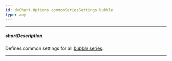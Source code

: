 ```yaml
---
id: dxChart.Options.commonSeriesSettings.bubble
type: any
---
```

---
##### shortDescription
Defines common settings for all [*bubble* series](/api-reference/10%20UI%20Components/dxChart/5%20Series%20Types/BubbleSeries '/Documentation/ApiReference/UI_Components/dxChart/Series_Types/BubbleSeries/').

---

